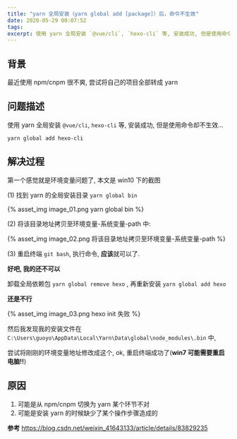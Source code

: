 ```yaml
---
title: "yarn 全局安装（yarn global add [package]）后，命令不生效"
date: 2020-05-29 00:07:52
tags:
excerpt: 使用 yarn 全局安装 `@vue/cli`, `hexo-cli` 等, 安装成功, 但是使用命令却不生效, 一般是环境变量配置问题
---
```



## 背景

最近使用 npm/cnpm 很不爽, 尝试将自己的项目全部转成 yarn

## 问题描述

使用 yarn 全局安装 `@vue/cli`, `hexo-cli` 等, 安装成功, 但是使用命令却不生效...

`yarn global add hexo-cli`

## 解决过程

第一个感觉就是环境变量问题了, 本文是 win10 下的截图

(1) 找到 yarn 的全局安装目录 `yarn global bin`

{% asset_img image_01.png yarn global bin %}

(2) 将该目录地址拷贝至环境变量-系统变量-path 中:

{% asset_img image_02.png 将该目录地址拷贝至环境变量-系统变量-path %}

(3) 重启终端 `git bash`, 执行命令, **应该**就可以了.

**好吧, 我的还不可以**

卸载全局依赖包 `yarn global remove hexo` , 再重新安装 `yarn global add hexo`

**还是不行**

{% asset_img image_03.png hexo init 失败 %}

然后我发现我的安装文件在 `C:\Users\guoyo\AppData\Local\Yarn\Data\global\node_modules\.bin` 中,

尝试将刚刚的环境变量地址修改成这个, ok, 重启终端成功了(**win7 可能需要重启电脑!!**)

## 原因

1. 可能是从 npm/cnpm 切换为 yarn 某个环节不对
2. 可能是安装 yarn 的时候缺少了某个操作步骤造成的

**参考**
https://blog.csdn.net/weixin_41643133/article/details/83829235
